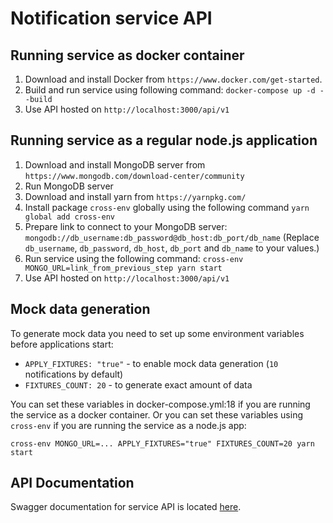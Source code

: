 # Notification service API

## Running service as docker container
1. Download and install Docker from `https://www.docker.com/get-started`.
2. Build and run service using following command: `docker-compose up -d --build`
3. Use API hosted on `http://localhost:3000/api/v1`

## Running service as a regular node.js application
1. Download and install MongoDB server from `https://www.mongodb.com/download-center/community`
2. Run MongoDB server
3. Download and install yarn from `https://yarnpkg.com/`
4. Install package `cross-env` globally using the following command `yarn global add cross-env`
5. Prepare link to connect to your MongoDB server: `mongodb://db_username:db_password@db_host:db_port/db_name`
(Replace `db_username`, `db_password`, `db_host`, `db_port` and `db_name` to your values.)
6. Run service using the following command: `cross-env MONGO_URL=link_from_previous_step yarn start`
7. Use API hosted on `http://localhost:3000/api/v1`

## Mock data generation
To generate mock data you need to set up some environment variables before applications start:
* `APPLY_FIXTURES: "true"` - to enable mock data generation (`10` notifications by default)
* `FIXTURES_COUNT: 20` - to generate exact amount of data

You can set these variables in docker-compose.yml:18 if you are running the service as a docker container.
Or you can set these variables using `cross-env` if you are running the service as a node.js app:

`cross-env MONGO_URL=... APPLY_FIXTURES="true" FIXTURES_COUNT=20 yarn start`

## API Documentation
Swagger documentation for service API is located [here](swagger/Notifications.yaml).

